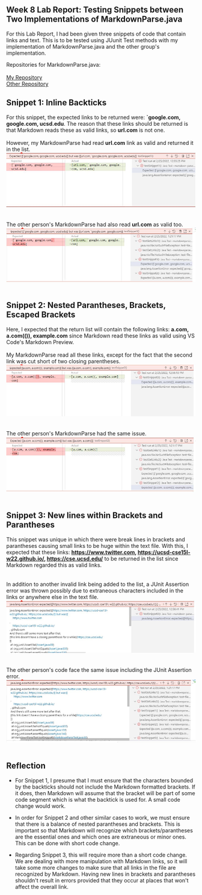 ## Week 8 Lab Report: Testing Snippets between Two Implementations of MarkdownParse.java

For this Lab Report, I had been given three snippets of code that contain links and text. This is 
to be tested using JUunit Test methods with my implementation of MarkdownParse.java and the other
group's implementation. 

Repositories for MarkdownParse.java:
<br><br>
[My Repository](https://github.com/spadmanaban25/markdown-parse)
<br>
[Other Repository](https://github.com/clingunis/markdown-parse)

## Snippet 1: Inline Backticks
For this snippet, the expected links to be returned were: **`google.com, google.com, ucsd.edu**. The reason
that these links should be returned is that Markdown reads these as valid links, so **url.com** is not one.
<br><br>
However, my MarkdownParse had read **url.com** link as valid and returned it in the list. <br>
![Snippet 1 Test Failed](https://raw.githubusercontent.com/spadmanaban25/cse15l-lab-report/main/Week%208%20Lab%20Report%20Images/testSnippet1FailedResult.JPG)
<br><br><br>
The other person's MarkdownParse had also read **url.com** as valid too. <br>
![Snippet 1 Other Failed](https://raw.githubusercontent.com/spadmanaban25/cse15l-lab-report/main/Week%208%20Lab%20Report%20Images/testSnippet1OtherFailedResult.JPG)
<br><br>

## Snippet 2: Nested Parantheses, Brackets, Escaped Brackets
Here, I expected that the return list will contain the following links: **a.com, a.com(()), example.com** since 
Markdown read these links as valid using VS Code's Markdown Preview. 
<br><br>
My MarkdownParse read all these links, except for the fact that the second link was cut short of two closing parentheses. <br>
![Snippet 2 Test Failed](https://raw.githubusercontent.com/spadmanaban25/cse15l-lab-report/main/Week%208%20Lab%20Report%20Images/testSnippet2FailedResult.JPG)
<br><br><br>
The other person's MarkdownParse had the same issue. <br>
![Snippet 2 Other Failed](https://raw.githubusercontent.com/spadmanaban25/cse15l-lab-report/main/Week%208%20Lab%20Report%20Images/testSnippet2OtherFailedResult.JPG)
<br><br>

## Snippet 3: New lines within Brackets and Parantheses
This snippet was unique in which there were break lines in brackets and parantheses causing small links 
to be huge within the text file. With this, I expected that these links: **https://www.twitter.com, https://ucsd-cse15l-w22.github.io/, https://cse.ucsd.edu/**
to be returned in the list since Markdown regarded this as valid links. <br><br>
<br>
In addition to another invalid link being added to the list, a JUnit Assertion error was thrown possibly due to extraneous
characters included in the links or anywhere else in the text file. <br>
![Snippet 3 Test Failed](https://raw.githubusercontent.com/spadmanaban25/cse15l-lab-report/main/Week%208%20Lab%20Report%20Images/testSnippet3FailedResult.JPG)
<br><br><br>
The other person's code face the same issue including the JUnit Assertion error. <br>
![Snippet 3 Other Failed](https://raw.githubusercontent.com/spadmanaban25/cse15l-lab-report/main/Week%208%20Lab%20Report%20Images/testSnippet3OtherFailedResult.JPG)
<br><br>
## Reflection
* For Snippet 1, I presume that I must ensure that the characters bounded by the backticks should not include the Markdown formatted brackets.
If it does, then Markdown will assume that the bracket will be part of some code segment which is what the backtick is used for. A small code change
would work.

* In order for Snippet 2 and other similar cases to work, we must ensure that there is a balance of nested parantheses and brackets.
This is important so that Markdown will recognize which brackets/parantheses are the essential ones and which ones are extraneous
or minor ones. This can be done with short code change. 

* Regarding Snippet 3, this will require more than a short code change. We are dealing with more manipulation with Markdown links, 
so it will take some more changes to make sure that all links in the file are recognized by Markdown. Having new lines in brackets
and parantheses shouldn't result in errors provided that they occur at places that won't affect the overall link.

